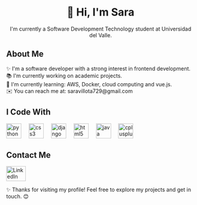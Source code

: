 <h1 align="center">👋 Hi, I'm Sara</h1>

<p align="center">I'm currently a Software Development Technology student at Universidad del Valle.</p>


<h2 align="left">About Me</h2>

<p align="left">
✨ I'm a software developer with a strong interest in frontend development.<br>
📚 I'm currently working on academic projects. <br>
🎯 I'm currently learning: AWS, Docker, cloud computing and vue.js.<br>
✉️ You can reach me at: saravillota729@gmail.com
</p>


<h2 align="left">I Code With</h2>

<div align="left">
  <img src="https://cdn.jsdelivr.net/gh/devicons/devicon/icons/python/python-original.svg" height="40" alt="python logo" />
  <img width="12" />
  <img src="https://cdn.jsdelivr.net/gh/devicons/devicon/icons/css3/css3-original.svg" height="40" alt="css3 logo" />
  <img width="12" />
  <img src="https://cdn.jsdelivr.net/gh/devicons/devicon/icons/django/django-plain.svg" height="40" alt="django logo" />
  <img width="12" />
  <img src="https://cdn.jsdelivr.net/gh/devicons/devicon/icons/html5/html5-original.svg" height="40" alt="html5 logo" />
  <img width="12" />
  <img src="https://cdn.jsdelivr.net/gh/devicons/devicon/icons/java/java-original.svg" height="40" alt="java logo" />
  <img width="12" />
  <img src="https://cdn.jsdelivr.net/gh/devicons/devicon/icons/cplusplus/cplusplus-original.svg" height="40" alt="cplusplus logo" />
</div>


<h2 align="left">Contact Me</h2>

<div align="left">
  <a href="https://www.linkedin.com/in/sarasinisterra" target="_blank">
    <img src="https://raw.githubusercontent.com/maurodesouza/profile-readme-generator/master/src/assets/icons/social/linkedin/default.svg" width="52" height="40" alt="LinkedIn logo" />
  </a>
</div>


<p align="left">✨ Thanks for visiting my profile! Feel free to explore my projects and get in touch. 😊</p>
